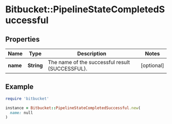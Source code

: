 # Bitbucket::PipelineStateCompletedSuccessful

## Properties

| Name | Type | Description | Notes |
| ---- | ---- | ----------- | ----- |
| **name** | **String** | The name of the successful result (SUCCESSFUL). | [optional] |

## Example

```ruby
require 'bitbucket'

instance = Bitbucket::PipelineStateCompletedSuccessful.new(
  name: null
)
```

